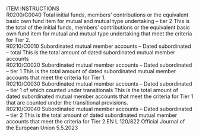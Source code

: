  
ITEM  INSTRUCTIONS  
R0200/C0040  Total initial funds, members’ 
contributions or the equivalent 
basic own fund item for 
mutual and mutual type 
undertaking – tier 2  This is the total of the initial funds, members’ contributions or the equivalent 
basic own fund item for mutual and mutual type undertaking that meet the 
criteria for Tier 2.  
R0210/C0010  Subordinated mutual member 
accounts – Dated subordinated 
– total  This is the total amount of dated subordinated mutual member accounts  
R0210/C0020  Subordinated mutual member 
accounts – Dated subordinated 
– tier 1  This is the total amount of dated subordinated mutual member accounts that 
meet the criteria for Tier 1.  
R0210/C0030  Subordinated mutual member 
accounts – Dated subordinated 
– tier 1 of which counted 
under transitionals  This is the total amount of dated subordinated mutual member accounts that 
meet the criteria for Tier 1 that are counted under the transitional provisions.  
R0210/C0040  Subordinated mutual member 
accounts – Dated subordinated 
– tier 2  This is the total amount of dated subordinated mutual member accounts that 
meet the criteria for Tier 2.EN  L 120/822 Official Journal of the European Union 5.5.2023